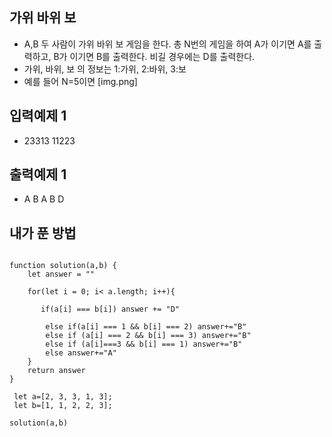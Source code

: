## 가위 바위 보
- A,B 두 사람이 가위 바위 보 게임을 한다. 총 N번의 게임을 하여 A가 이기면 A를 출력하고, B가 이기면 B를 출력한다. 비길 경우에는 D를 출력한다. 
- 가위, 바위, 보 의 정보는 1:가위, 2:바위, 3:보 
- 예를 들어 N=5이면
[img.png]

##  입력예제 1
- 23313 11223

##  출력예제 1 
- A B A B D

## 내가 푼 방법
```

function solution(a,b) {
    let answer = ""

    for(let i = 0; i< a.length; i++){

       if(a[i] === b[i]) answer += "D"

        else if(a[i] === 1 && b[i] === 2) answer+="B"
        else if (a[i] === 2 && b[i] === 3) answer+="B"
        else if (a[i]===3 && b[i] === 1) answer+="B"
        else answer+="A"
    }
    return answer
}

 let a=[2, 3, 3, 1, 3];
 let b=[1, 1, 2, 2, 3];

solution(a,b)
```